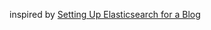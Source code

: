 inspired by [Setting Up Elasticsearch for a Blog](https://ponyfoo.com/articles/setting-up-elasticsearch-for-a-blog)
